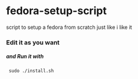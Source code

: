 # fedora-setup-script
script to setup a fedora from scratch just like i like it

### Edit it as you want 
##### and Run it with
``` sudo ./install.sh```
